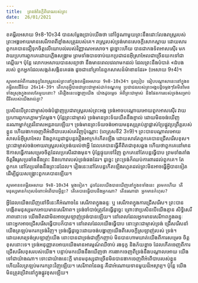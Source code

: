 ```yaml
---
title:  ព្រនង់នៃក្តីពិរោធរបស់ព្រះ
date:  26/01/2021
---
```


ខគម្ពីរអេសាយ 9៖8-10៖34 បានសម្តែងប្រាប់យើងថា នៅថ្ងៃណាមួយព្រះនឹងដោះលែងរាស្ត្ររបស់ព្រះអង្គអោយមានសេរីភាពពីខ្មាំងសត្រូវរបស់គេ។ រាស្ត្ររបស់ទ្រង់មានសេចក្តីសោកស្តាយ ដោយសារពួកគេបានជឿទុកចិត្តលើយោបល់របស់វិញ្ញាណអសោច។ ដូច្នោះហើយ បានជាកងទ័ពអាសស៊ើរ មកវាយប្រហារពួកគេដោយភ្លើងសង្គ្រាម ព្រមទាំងបានចាប់យកប្រជាជនអ៊ីស្រាអែលជាច្រើនយកទៅជា ឈ្លើយ។ ប៉ុន្តែ លោកអេសាយបានសន្យាថា នឹងមានពេលវេលាមកដល់ ដែលព្រះនឹងបំបាត់ «ដំបងរបស់ ពួកអ្នកដែលសង្កត់សង្កិនគេផង ដូចជានៅគ្រានៃពួកសាសន៍ម៉ាឌានដែរ» (អេសាយ 9៖4)។

`សូមអានអំពីការរងទុក្ខនៃរាស្ត្ររបស់ព្រះនៅក្នុងខគម្ពីរអេសាយ 9៖8-10៖34។ ចូរប្រៀប ធៀបបណ្តាសានេះនៅក្នុងខគម្ពីរលេវីវិន័យ 26៖14-39។ តើហេតុអ្វីបានជាព្រះជាម្ចាស់ដាក់ទណ្ឌកម្ម ប្រជាជនរបស់ព្រះអង្គបន្តិចម្តងៗតែមិនមែនទាំងស្រុងក្នុងពេលតែមួយនោះ? តើរឿងនេះបង្ហាញយើង យ៉ាងដូចម្តេច អំពីព្រះជាម្ចាស់ និងផែនការរបស់ទ្រង់សម្រាប់ជីវិតរបស់យើងរាល់គ្នា?`

ប្រសិនបើព្រះជាម្ចាស់ចង់បំផ្លាញប្រជារាស្ត្ររបស់ព្រះអង្គ ទ្រង់អាចបណ្តោយអោយពួកអាសស៊ើរ វាយប្រហារពួកគេភ្លាមៗតែម្តង។ ប៉ុន្តែព្រះជាម្ចាស់ ទ្រង់មានព្រះទ័យយឺតនឹងខ្ញាល់ ដោយមិនចង់ឃើញ នរណាម្នាក់ត្រូវវិនាសអន្តរាយឡើយ។ ទ្រង់មានព្រះទ័យចង់អោយមនុស្សគ្រប់គ្នាផ្លាស់ប្រែផ្លូវប្រព្រឹត្តរបស់ ខ្លួន ហើយងាកចេញពីអំពើបាបរបស់គេវិញប៉ុណ្ណោះ (ពេត្រុសទី2 3៖9)។ ព្រះបានបណ្តាលអោយ សាសន៍អ៊ីស្រាអែល និងពួកយូដាជួបនូវរឿងអាក្រក់កើតឡើង ដោយសារតែពួកគេបានជ្រើសរើសខុស។ ព្រះជាម្ចាស់ចង់អោយរាស្ត្ររបស់ទ្រង់យល់ថាអ្វី ដែលគេបានធ្វើគឺពិតជាខុសឆ្គង ហើយថាពួកគេនៅមាន ឱកាសធ្វើការសម្រេចចិត្តដែលប្រសើរជាងមុន។ ប៉ុន្តែផ្ទុយទៅវិញ ពួកគេនៅតែបន្តធ្វើបាប ព្រមទាំងតាំង ចិត្តរឹងរូសប្រឆាំងនឹងព្រះ និងហោរារបស់ទ្រង់ផងដែរ។ ដូច្នេះ ព្រះទ្រង់ក៏ឈប់ការពារដល់ពួកគេ។ តែពួកគេ នៅតែប្រឆាំងនឹងព្រះដដែល។ រឿងនេះនៅតែបន្តកើតឡើងរហូតដល់ព្រះមិនអាចធ្វើអ្វីបានទៀតដើម្បីជួយសង្រ្គោះពួកគេបានឡើយ។

`សូមអានខគម្ពីរអេសាយ 9៖8-10៖34 ម្ដងទៀត។ ដូចដែលយើងបានឃើញនៅក្នុងខទាំងនេះ រូចមកហើយ តើមនុស្សមានកំហុសចំពោះអំពើបាបអ្វីខ្លះ? តើគេបានធ្វើបាបនឹងអ្នកណា? តើនរណាជា អ្នកមានកំហុស?`

អ្វីដែលយើងឃើញនៅទីនេះគឺអំណាចនៃ សេរីភាពក្នុងឆន្ទៈ ឬ សេរីភាពក្នុងការជ្រើសរើស។ ព្រះបានបង្កើតមនុស្សមកអោយមានសេរីភាព។ ទ្រង់ចាំបាច់ត្រូវតែធ្វើដូច្នេះ ព្រោះថាប្រសិនបើយើងគ្មាន សិទ្ធិសេរីភាពនោះទេ យើងពិតជាមិនអាចស្រឡាញ់ទ្រង់បានឡើយ។ នៅពេលដែលអ្នកមានសេរីភាពក្នុងឆន្ទៈ នោះអ្នកអាចជ្រើសរើសធ្វើបាបក៏បាន។ នៅពេលដែលយើងធ្វើបាប នោះព្រះជាម្ចាស់ទ្រង់ ជ្រើសរើសនាំយើងត្រឡប់មករកទ្រង់វិញ។ ទ្រង់ធ្វើដូច្នេះដោយចង់បង្ហាញយើងពីសេចក្ដីស្រឡាញ់របស់ ទ្រង់។ ដោយសារទ្រង់ស្រឡាញ់យើង នោះបានជាទ្រង់ជាញឹកញាប់ មិនបានហាមឃាត់យើងពីការសម្រេច ចិត្តខុសនោះទេ។ ទ្រង់អនុញ្ញាតអោយយើងមានអារម្មណ៍ឈឺចាប់ រងទុក្ខ និងភ័យខ្លាច ដែលកើតចេញពីការជ្រើសរើសខុសរបស់យើង។ បន្ទាប់មកយើងនឹងឃើញថា ការងាកចេញពីទ្រង់នឹងបណ្តាលអោយ យើងទៅជាយ៉ាងណា។ ទោះជាយ៉ាងនេះក្តី មានមនុស្សជាច្រើនមិនបានងាកចេញពីអំពើបាបរបស់ខ្លួន ហើយវិលត្រឡប់មករកព្រះវិញឡើយ។ សេរីភាពនៃឆន្ទៈគឺជាអំណោយទានមួយដ៏អស្ចារ្យ។ ប៉ុន្តែ យើង មិនត្រូវប្រើវានៅក្នុងផ្លូវខុសឡើយ។